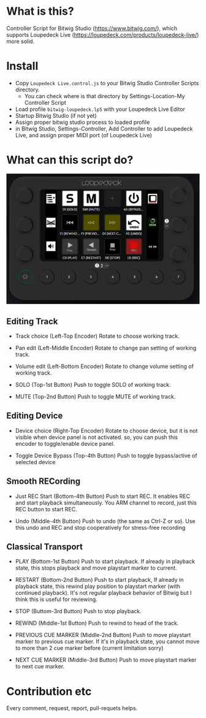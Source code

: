 # What is this?

Controller Script for Bitwig Studio (https://www.bitwig.com/), which supports Loupedeck Live (https://loupedeck.com/products/loupedeck-live/) more solid.

# Install
- Copy `Loupedeck Live.control.js` to your Bitwig Studio Controller Scripts directory.
  - You can check where is that directory by Settings-Location-My Controller Script
- Load profile `bitwig-loupedeck.lp5` with your Loupedeck Live Editor
- Startup Bitwig Studio (if not yet)
- Assign proper bitwig studio process to loaded profile
- in Bitwig Studio, Settings-Controller, Add Controller to add Loupedeck Live, and assign proper MIDI port (of Loupedeck Live)

# What can this script do?

![Overview](overview.png "overview")

## Editing Track

- Track choice (Left-Top Encoder)
Rotate to choose working track.

- Pan edit (Left-Middle Encoder)
Rotate to change pan setting of working track.

- Volume edit (Left-Bottom Encoder)
Rotate to change volume setting of working track.

- SOLO (Top-1st Button)
Push to toggle SOLO of working track.

- MUTE (Top-2nd Button)
Push to toggle MUTE of working track.

## Editing Device

- Device choice (Right-Top Encoder)
Rotate to choose device, but it is not visible when device panel is not activated.
so, you can push this encoder to toggle/enable device panel.

- Toggle Device Bypass (Top-4th Button)
Push to toggle bypass/active of selected device

## Smooth RECording

- Just REC Start (Bottom-4th Button)
Push to start REC. It enables REC and start playback simultaneously.
You ARM channel to record, just this REC button to start REC.

- Undo (Middle-4th Button)
Push to undo (the same as Ctrl-Z or so).
Use this undo and REC and stop cooperatively for stress-free recording

## Classical Transport

- PLAY (Bottom-1st Button)
Push to start playback. If already in playback state, this stops playback and move playstart marker to current.

- RESTART (Bottom-2nd Button)
Push to start playback, If already in playback state, this rewind play position to playstart marker (with continued playback). It's not regular playback behavior of Bitwig but I think this is useful for reviewing.

- STOP (Buttom-3rd Button)
Push to stop playback.

- REWIND (Middle-1st Button)
Push to rewind to head of the track.

- PREVIOUS CUE MARKER (Middle-2nd Button)
Push to move playstart marker to previous cue marker. If it's in playback state, you cannot move to more than 2 cue marker before (current limitation sorry)

- NEXT CUE MARKER (Middle-3rd Button)
Push to move playstart marker to next cue marker.

# Contribution etc
Every comment, request, report, pull-requets helps.
